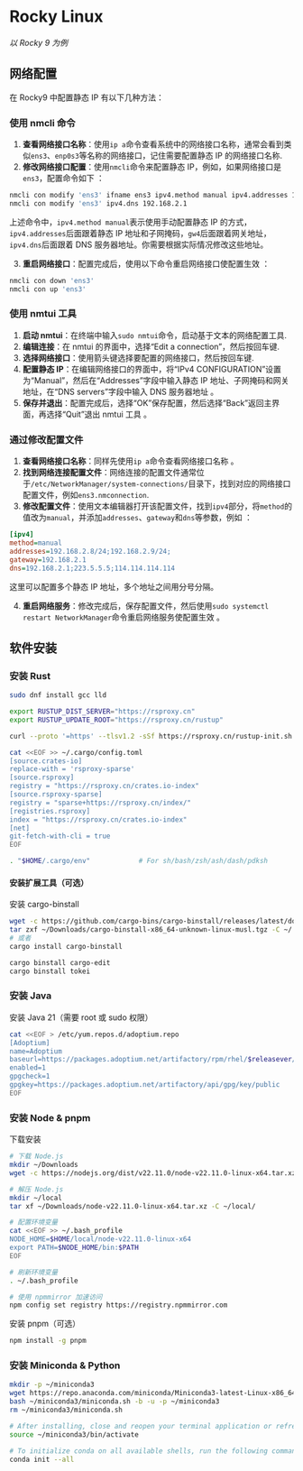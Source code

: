 # Rocky Linux

_以 Rocky 9 为例_

## 网络配置

在 Rocky9 中配置静态 IP 有以下几种方法：

### 使用 nmcli 命令

1. **查看网络接口名称**：使用`ip a`命令查看系统中的网络接口名称，通常会看到类似`ens3`、`enp0s3`等名称的网络接口，记住需要配置静态 IP 的网络接口名称.
2. **修改网络接口配置**：使用`nmcli`命令来配置静态 IP，例如，如果网络接口是`ens3`，配置命令如下 ：

  ```bash
  nmcli con modify 'ens3' ifname ens3 ipv4.method manual ipv4.addresses 192.168.2.8/24 gw4 192.168.2.1
  nmcli con modify 'ens3' ipv4.dns 192.168.2.1
  ```

  上述命令中，`ipv4.method manual`表示使用手动配置静态 IP 的方式，`ipv4.addresses`后面跟着静态 IP 地址和子网掩码，`gw4`后面跟着网关地址，`ipv4.dns`后面跟着 DNS 服务器地址。你需要根据实际情况修改这些地址。

3. **重启网络接口**：配置完成后，使用以下命令重启网络接口使配置生效 ：

  ```bash
  nmcli con down 'ens3'
  nmcli con up 'ens3'
  ```

### 使用 nmtui 工具

1. **启动 nmtui**：在终端中输入`sudo nmtui`命令，启动基于文本的网络配置工具.
2. **编辑连接**：在 nmtui 的界面中，选择“Edit a connection”，然后按回车键.
3. **选择网络接口**：使用箭头键选择要配置的网络接口，然后按回车键.
4. **配置静态 IP**：在编辑网络接口的界面中，将“IPv4 CONFIGURATION”设置为“Manual”，然后在“Addresses”字段中输入静态 IP 地址、子网掩码和网关地址，在“DNS servers”字段中输入 DNS 服务器地址 。
5. **保存并退出**：配置完成后，选择“OK”保存配置，然后选择“Back”返回主界面，再选择“Quit”退出 nmtui 工具 。

### 通过修改配置文件

1. **查看网络接口名称**：同样先使用`ip a`命令查看网络接口名称 。
2. **找到网络连接配置文件**：网络连接的配置文件通常位于`/etc/NetworkManager/system-connections/`目录下，找到对应的网络接口配置文件，例如`ens3.nmconnection`.
3. **修改配置文件**：使用文本编辑器打开该配置文件，找到`ipv4`部分，将`method`的值改为`manual`，并添加`addresses`、`gateway`和`dns`等参数，例如 ：

  ```ini
  [ipv4]
  method=manual
  addresses=192.168.2.8/24;192.168.2.9/24;
  gateway=192.168.2.1
  dns=192.168.2.1;223.5.5.5;114.114.114.114
  ```

  这里可以配置多个静态 IP 地址，多个地址之间用分号分隔。

4. **重启网络服务**：修改完成后，保存配置文件，然后使用`sudo systemctl restart NetworkManager`命令重启网络服务使配置生效 。

## 软件安装

### 安装 Rust

```sh
sudo dnf install gcc lld
```

```sh
export RUSTUP_DIST_SERVER="https://rsproxy.cn"
export RUSTUP_UPDATE_ROOT="https://rsproxy.cn/rustup"

curl --proto '=https' --tlsv1.2 -sSf https://rsproxy.cn/rustup-init.sh | sh

cat <<EOF >> ~/.cargo/config.toml
[source.crates-io]
replace-with = 'rsproxy-sparse'
[source.rsproxy]
registry = "https://rsproxy.cn/crates.io-index"
[source.rsproxy-sparse]
registry = "sparse+https://rsproxy.cn/index/"
[registries.rsproxy]
index = "https://rsproxy.cn/crates.io-index"
[net]
git-fetch-with-cli = true
EOF

. "$HOME/.cargo/env"            # For sh/bash/zsh/ash/dash/pdksh
```

#### 安装扩展工具（可选）

安装 cargo-binstall

```sh
wget -c https://github.com/cargo-bins/cargo-binstall/releases/latest/download/cargo-binstall-x86_64-unknown-linux-musl.tgz -O ~/Downloads/cargo-binstall-x86_64-unknown-linux-musl.tgz
tar zxf ~/Downloads/cargo-binstall-x86_64-unknown-linux-musl.tgz -C ~/.cargo/bin/
# 或者
cargo install cargo-binstall
```

```sh
cargo binstall cargo-edit
cargo binstall tokei
```

### 安装 Java

安装 Java 21（需要 root 或 sudo 权限）

```sh
cat <<EOF > /etc/yum.repos.d/adoptium.repo
[Adoptium]
name=Adoptium
baseurl=https://packages.adoptium.net/artifactory/rpm/rhel/$releasever/$basearch
enabled=1
gpgcheck=1
gpgkey=https://packages.adoptium.net/artifactory/api/gpg/key/public
EOF
```

### 安装 Node & pnpm

下载安装

```sh
# 下载 Node.js
mkdir ~/Downloads
wget -c https://nodejs.org/dist/v22.11.0/node-v22.11.0-linux-x64.tar.xz -O ~/Downloads/node-v22.11.0-linux-x64.tar.xz

# 解压 Node.js
mkdir ~/local
tar xf ~/Downloads/node-v22.11.0-linux-x64.tar.xz -C ~/local/

# 配置环境变量
cat <<EOF >> ~/.bash_profile
NODE_HOME=$HOME/local/node-v22.11.0-linux-x64
export PATH=$NODE_HOME/bin:$PATH
EOF

# 刷新环境变量
. ~/.bash_profile

# 使用 npmmirror 加速访问
npm config set registry https://registry.npmmirror.com
```


安装 pnpm（可选）

```sh
npm install -g pnpm
```

### 安装 Miniconda & Python

```sh
mkdir -p ~/miniconda3
wget https://repo.anaconda.com/miniconda/Miniconda3-latest-Linux-x86_64.sh -O ~/miniconda3/miniconda.sh
bash ~/miniconda3/miniconda.sh -b -u -p ~/miniconda3
rm ~/miniconda3/miniconda.sh
```

```sh
# After installing, close and reopen your terminal application or refresh it by running the following command:
source ~/miniconda3/bin/activate

# To initialize conda on all available shells, run the following command:
conda init --all
```
